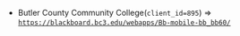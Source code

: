  - Butler County Community College(`client_id=895`) => [`https://blackboard.bc3.edu/webapps/Bb-mobile-bb_bb60/`](https://blackboard.bc3.edu/webapps/Bb-mobile-bb_bb60/)
